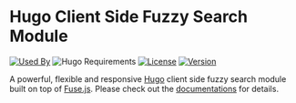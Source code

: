 # Hugo Client Side Fuzzy Search Module

[![Used By](https://flat.badgen.net/github/dependents-repo/hugomods/search)](https://github.com/hugomods/search/network/dependents)
![Hugo Requirements](https://img.shields.io/badge/dynamic/json?color=important&label=requirements&query=requirements&logo=hugo&style=flat-square&url=https://api.razonyang.com/v1/hugo/modules/github.com/hugomods/search)
[![License](https://img.shields.io/github/license/hugomods/search?style=flat-square)](https://github.com/hugomods/search/blob/main/LICENSE)
[![Version](https://img.shields.io/github/v/tag/hugomods/search?label=version&style=flat-square)](https://github.com/hugomods/search/tags)

A powerful, flexible and responsive [Hugo](https://gohugo.io/) client side fuzzy search module built on top of [Fuse.js](https://github.com/krisk/Fuse).
Please check out the [documentations](https://hugomods.com/en/docs/search/) for details.
